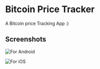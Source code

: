 # Bitcoin Price Tracker

A Bitcoin price Tracking App :)

## Screenshots

![For Android](https://github.com/AdityaGautam05/Bitcoin-Price-Tracker/assets/45597365/d7fa4efe-adf6-48fc-b5cb-8df333e282e1)

![For iOS](https://github.com/AdityaGautam05/Bitcoin-Price-Tracker/assets/45597365/9fd08493-671d-4f98-b741-73121a7857b5)

